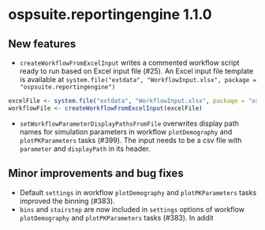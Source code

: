# ospsuite.reportingengine 1.1.0

## New features

* `createWorkflowFromExcelInput` writes a commented workflow script ready to run based on Excel input file (#25). 
An Excel input file template is available at `system.file("extdata", "WorkflowInput.xlsx", package = "ospsuite.reportingengine")`

```R
excelFile <- system.file("extdata", "WorkflowInput.xlsx", package = "ospsuite.reportingengine")
workflowFile <- createWorkflowFromExcelInput(excelFile)
```

* `setWorkflowParameterDisplayPathsFromFile` overwrites display path names for simulation parameters in workflow `plotDemography` and `plotPKParameters` tasks (#399).
The input needs to be a csv file with `parameter` and `displayPath` in its header.

## Minor improvements and bug fixes

* Default `settings` in workflow `plotDemography` and `plotPKParameters` tasks improved the binning (#383).
* `bins` and `stairstep` are now included in `settings` options of workflow `plotDemography` and `plotPKParameters` tasks (#383).
In addit
